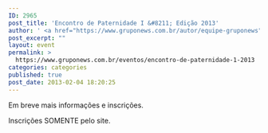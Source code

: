 ```yaml
---
ID: 2965
post_title: 'Encontro de Paternidade I &#8211; Edição 2013'
author: ' <a href="https://www.gruponews.com.br/autor/equipe-gruponews" rel="tag">Equipe GrupoNews</a>'
post_excerpt: ""
layout: event
permalink: >
  https://www.gruponews.com.br/eventos/encontro-de-paternidade-1-2013
categories: categories
published: true
post_date: 2013-02-04 18:20:25
---
```

Em breve mais informações e inscrições.

Inscrições SOMENTE pelo site.